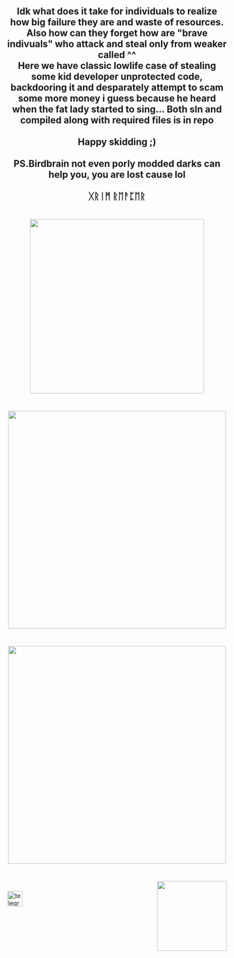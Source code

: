 <h2 align="center">Idk what does it take for individuals to realize how big failure they are and waste of resources. Also how can they forget how are "brave indivuals" who attack and steal only from weaker called ^^<br>Here we have classic lowlife case of stealing some kid developer unprotected code, backdooring it and desparately attempt to scam some more money i guess because he heard when the fat lady started to sing... Both sln and compiled along with required files is in repo<br><br>Happy skidding ;)<br><br>PS.Birdbrain not even porly modded darks can help you, you are lost cause lol<br><br>ᚷᚱᛁᛗ ᚱᛖᚨᛈᛖᚱ </SkidMofoScammer hunter></h2>

###

<p align="left"></p>

###

<br clear="both">

<div align="center">
  <img height="400" src="https://i.ibb.co/Sdf9vYr/photo-2022-11-18-05-21-59.jpg"  />
</div>

###

<br clear="both">

<div align="center">
  <img height="500" src="https://i.ibb.co/mRJvTKQ/photo-2022-11-18-05-26-01.jpg"  />
</div>

###

<br clear="both">

<div align="center">
  <img height="500" src="https://i.ibb.co/bRLBs1P/photo-2022-11-18-05-27-21.jpg"  />
</div>

###

<br clear="both">

<img align="right" height="160" src="https://i.ibb.co/xFX5fTG/grimreaper.png"  />

###

<div align="left">
  <a href="https://t.me/GrimReaper1312" target="_blank">
    <img src="https://img.shields.io/static/v1?message=@GrimReaper1312&logo=telegram&label=TG&color=202020&logoColor=Black&labelColor=202020&style=flat" height="35" alt="telegram logo"  />
  </a>
</div>

###
